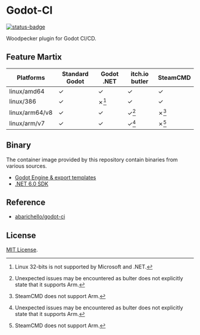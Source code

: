 # Godot-CI

[![status-badge](https://woodpecker.anislet.dev/api/badges/2/status.svg)](https://woodpecker.anislet.dev/repos/2)

Woodpecker plugin for Godot CI/CD.

## Feature Martix

| Platforms      | Standard Godot | Godot .NET | itch.io butler | SteamCMD |
| -------------- | -------------- | ---------- | -------------- | -------- |
| linux/amd64    | ✓              | ✓          | ✓              | ✓        |
| linux/386      | ✓              | ✗[^1]      | ✓              | ✓        |
| linux/arm64/v8 | ✓              | ✓          | ✓[^2]          | ✗[^3]    |
| linux/arm/v7   | ✓              | ✓          | ✓[^2]          | ✗[^3]    |

[^1]: Linux 32-bits is not supported by Microsoft and .NET.
[^2]: Unexpected issues may be encountered as bulter does not explicitly state that it supports Arm.
[^3]: SteamCMD does not support Arm.

## Binary

The container image provided by this repository contain binaries from various sources.

- [Godot Engine & export templates](https://github.com/godotengine/godot)
- [.NET 6.0 SDK](https://dotnet.microsoft.com/en-us/download/dotnet/6.0)

## Reference

- [abarichello/godot-ci](https://github.com/abarichello/godot-ci)

## License

[MIT License](LICENSE).